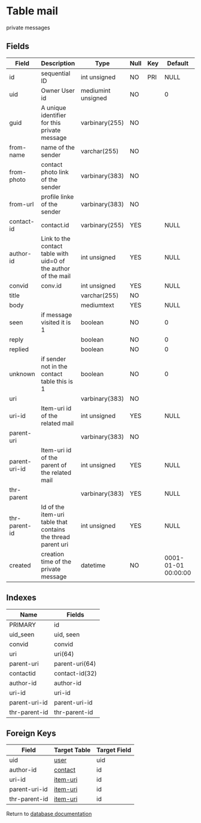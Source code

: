 Table mail
===========

private messages

Fields
------

| Field         | Description                                                    | Type               | Null | Key | Default             | Extra          |
| ------------- | -------------------------------------------------------------- | ------------------ | ---- | --- | ------------------- | -------------- |
| id            | sequential ID                                                  | int unsigned       | NO   | PRI | NULL                | auto_increment |
| uid           | Owner User id                                                  | mediumint unsigned | NO   |     | 0                   |                |
| guid          | A unique identifier for this private message                   | varbinary(255)     | NO   |     |                     |                |
| from-name     | name of the sender                                             | varchar(255)       | NO   |     |                     |                |
| from-photo    | contact photo link of the sender                               | varbinary(383)     | NO   |     |                     |                |
| from-url      | profile linke of the sender                                    | varbinary(383)     | NO   |     |                     |                |
| contact-id    | contact.id                                                     | varbinary(255)     | YES  |     | NULL                |                |
| author-id     | Link to the contact table with uid=0 of the author of the mail | int unsigned       | YES  |     | NULL                |                |
| convid        | conv.id                                                        | int unsigned       | YES  |     | NULL                |                |
| title         |                                                                | varchar(255)       | NO   |     |                     |                |
| body          |                                                                | mediumtext         | YES  |     | NULL                |                |
| seen          | if message visited it is 1                                     | boolean            | NO   |     | 0                   |                |
| reply         |                                                                | boolean            | NO   |     | 0                   |                |
| replied       |                                                                | boolean            | NO   |     | 0                   |                |
| unknown       | if sender not in the contact table this is 1                   | boolean            | NO   |     | 0                   |                |
| uri           |                                                                | varbinary(383)     | NO   |     |                     |                |
| uri-id        | Item-uri id of the related mail                                | int unsigned       | YES  |     | NULL                |                |
| parent-uri    |                                                                | varbinary(383)     | NO   |     |                     |                |
| parent-uri-id | Item-uri id of the parent of the related mail                  | int unsigned       | YES  |     | NULL                |                |
| thr-parent    |                                                                | varbinary(383)     | YES  |     | NULL                |                |
| thr-parent-id | Id of the item-uri table that contains the thread parent uri   | int unsigned       | YES  |     | NULL                |                |
| created       | creation time of the private message                           | datetime           | NO   |     | 0001-01-01 00:00:00 |                |

Indexes
------------

| Name          | Fields         |
| ------------- | -------------- |
| PRIMARY       | id             |
| uid_seen      | uid, seen      |
| convid        | convid         |
| uri           | uri(64)        |
| parent-uri    | parent-uri(64) |
| contactid     | contact-id(32) |
| author-id     | author-id      |
| uri-id        | uri-id         |
| parent-uri-id | parent-uri-id  |
| thr-parent-id | thr-parent-id  |

Foreign Keys
------------

| Field | Target Table | Target Field |
|-------|--------------|--------------|
| uid | [user](help/database/db_user) | uid |
| author-id | [contact](help/database/db_contact) | id |
| uri-id | [item-uri](help/database/db_item-uri) | id |
| parent-uri-id | [item-uri](help/database/db_item-uri) | id |
| thr-parent-id | [item-uri](help/database/db_item-uri) | id |

Return to [database documentation](help/database)
